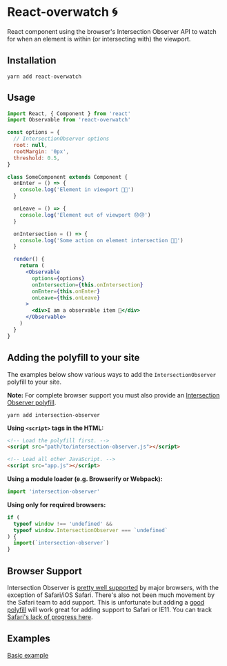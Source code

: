 # React-overwatch 🌀

React component using the browser's Intersection Observer API to watch for when an element is within (or intersecting with) the viewport.

## Installation

```
yarn add react-overwatch
```

## Usage

```jsx
import React, { Component } from 'react'
import Observable from 'react-overwatch'

const options = {
  // IntersectionObserver options
  root: null,
  rootMargin: '0px',
  threshold: 0.5,
}

class SomeComponent extends Component {
  onEnter = () => {
    console.log('Element in viewport 🎉🎉')
  }

  onLeave = () => {
    console.log('Element out of viewport 😓😓')
  }

  onIntersection = () => {
    console.log('Some action on element intersection 🦜🦜')
  }

  render() {
    return (
      <Observable
        options={options}
        onIntersection={this.onIntersection}
        onEnter={this.onEnter}
        onLeave={this.onLeave}
      >
        <div>I am a observable item 👀</div>
      </Observable>
    )
  }
}
```

## Adding the polyfill to your site

The examples below show various ways to add the `IntersectionObserver` polyfill to your site.

**Note:** For complete browser support you must also provide an [Intersection Observer polyfill](https://github.com/w3c/IntersectionObserver/tree/master/polyfill).

```
yarn add intersection-observer
```

**Using `<script>` tags in the HTML:**

```html
<!-- Load the polyfill first. -->
<script src="path/to/intersection-observer.js"></script>

<!-- Load all other JavaScript. -->
<script src="app.js"></script>
```

**Using a module loader (e.g. Browserify or Webpack):**

```js
import 'intersection-observer'
```

**Using only for required browsers:**

```js
if (
  typeof window !== 'undefined' &&
  typeof window.IntersectionObserver === `undefined`
) {
  import(`intersection-observer`)
}
```

## Browser Support

Intersection Observer is [pretty well supported](https://caniuse.com/#feat=intersectionobserver) by major browsers, with the exception of Safari/iOS Safari. There's also not been much movement by the Safari team to add support. This is unfortunate but adding a [good polyfill](https://github.com/w3c/IntersectionObserver/tree/master/polyfill) will work great for adding support to Safari or IE11. You can track [Safari's lack of progress here](https://bugs.webkit.org/show_bug.cgi?id=159475).

## Examples

[Basic example](https://codesandbox.io/s/1wzr4866q3)
